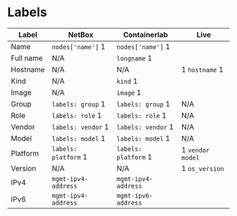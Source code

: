 # Labels

| Label     | NetBox                | Containerlab         | Live
| -----     | --------------------- | -------------------- | ----
| Name      | `nodes['name']`     1 | `nodes['name']`    1 |
| Full name | N/A                   | `longname`         1 |
| Hostname  | N/A                   | N/A                  | 1 `hostname`     1
| Kind      | N/A                   | `kind`             1 |
| Image     | N/A                   | `image`            1 |
| Group     | `labels: group`    1  | `labels: group`    1 | N/A
| Role      | `labels: role`     1  | `labels: role`     1 | N/A
| Vendor    | `labels: vendor`   1  | `labels: vendor`   1 | N/A
| Model     | `labels: model`    1  | `labels: model`    1 | N/A
| Platform  | `labels: platform` 1  | `labels: platform` 1 | 1 `vendor model`
| Version   | N/A                   | N/A                  | 1 `os_version`
| IPv4      | `mgmt-ipv4-address`   | `mgmt-ipv4-address`  |
| IPv6      | `mgmt-ipv4-address`   | `mgmt-ipv6-address`  |